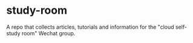 # study-room
A repo that collects articles, tutorials and information for the "cloud self-study room" Wechat group.
